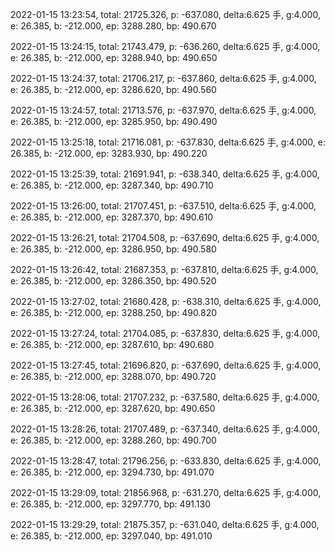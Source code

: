 2022-01-15 13:23:54, total: 21725.326, p: -637.080, delta:6.625 手, g:4.000, e: 26.385, b: -212.000, ep: 3288.280, bp: 490.670

2022-01-15 13:24:15, total: 21743.479, p: -636.260, delta:6.625 手, g:4.000, e: 26.385, b: -212.000, ep: 3288.940, bp: 490.650

2022-01-15 13:24:37, total: 21706.217, p: -637.860, delta:6.625 手, g:4.000, e: 26.385, b: -212.000, ep: 3286.620, bp: 490.560

2022-01-15 13:24:57, total: 21713.576, p: -637.970, delta:6.625 手, g:4.000, e: 26.385, b: -212.000, ep: 3285.950, bp: 490.490

2022-01-15 13:25:18, total: 21716.081, p: -637.830, delta:6.625 手, g:4.000, e: 26.385, b: -212.000, ep: 3283.930, bp: 490.220

2022-01-15 13:25:39, total: 21691.941, p: -638.340, delta:6.625 手, g:4.000, e: 26.385, b: -212.000, ep: 3287.340, bp: 490.710

2022-01-15 13:26:00, total: 21707.451, p: -637.510, delta:6.625 手, g:4.000, e: 26.385, b: -212.000, ep: 3287.370, bp: 490.610

2022-01-15 13:26:21, total: 21704.508, p: -637.690, delta:6.625 手, g:4.000, e: 26.385, b: -212.000, ep: 3286.950, bp: 490.580

2022-01-15 13:26:42, total: 21687.353, p: -637.810, delta:6.625 手, g:4.000, e: 26.385, b: -212.000, ep: 3286.350, bp: 490.520

2022-01-15 13:27:02, total: 21680.428, p: -638.310, delta:6.625 手, g:4.000, e: 26.385, b: -212.000, ep: 3288.250, bp: 490.820

2022-01-15 13:27:24, total: 21704.085, p: -637.830, delta:6.625 手, g:4.000, e: 26.385, b: -212.000, ep: 3287.610, bp: 490.680

2022-01-15 13:27:45, total: 21696.820, p: -637.690, delta:6.625 手, g:4.000, e: 26.385, b: -212.000, ep: 3288.070, bp: 490.720

2022-01-15 13:28:06, total: 21707.232, p: -637.580, delta:6.625 手, g:4.000, e: 26.385, b: -212.000, ep: 3287.620, bp: 490.650

2022-01-15 13:28:26, total: 21707.489, p: -637.340, delta:6.625 手, g:4.000, e: 26.385, b: -212.000, ep: 3288.260, bp: 490.700

2022-01-15 13:28:47, total: 21796.256, p: -633.830, delta:6.625 手, g:4.000, e: 26.385, b: -212.000, ep: 3294.730, bp: 491.070

2022-01-15 13:29:09, total: 21856.968, p: -631.270, delta:6.625 手, g:4.000, e: 26.385, b: -212.000, ep: 3297.770, bp: 491.130

2022-01-15 13:29:29, total: 21875.357, p: -631.040, delta:6.625 手, g:4.000, e: 26.385, b: -212.000, ep: 3297.040, bp: 491.010